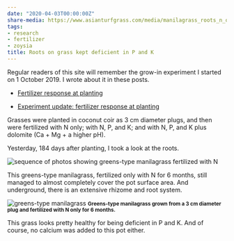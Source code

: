 ```yaml
---
date: "2020-04-03T00:00:00Z"
share-media: https://www.asianturfgrass.com/media/manilagrass_roots_n_only.jpg
tags:
- research
- fertilizer
- zoysia
title: Roots on grass kept deficient in P and K
---
```


Regular readers of this site will remember the grow-in experiment I started on 1 October 2019. I wrote about it in these posts.

* [Fertilizer response at planting](https://www.asianturfgrass.com/2019-10-29-fertilizer-response-at-planting/)

* [Experiment update: fertilizer response at planting](https://www.asianturfgrass.com/2019-11-17-update-fertilizer-response-planting/)

Grasses were planted in coconut coir as 3 cm diameter plugs, and then were fertilized with N only; with N, P, and K; and with N, P, and K plus dolomite (Ca + Mg + a higher pH).

Yesterday, 184 days after planting, I took a look at the roots.

![sequence of photos showing greens-type manilagrass fertilized with N](/media/manilagrass_n_8_sequence.jpg)

This greens-type manilagrass, fertilized only with N for 6 months, still managed to almost completely cover the pot surface area. And underground, there is an extensive rhizome and root system. 

![greens-type manilagrass](/media/manilagrass_roots_n_only.jpg)
<small><strong>Greens-type manilagrass grown from a 3 cm diameter plug and fertilized with N only for 6 months.</strong></small>

This grass looks pretty healthy for being deficient in P and K. And of course, no calcium was added to this pot either.


